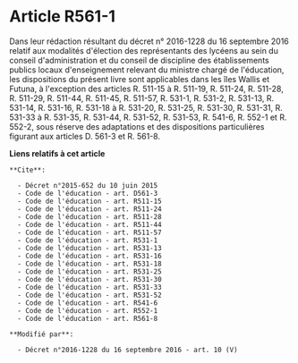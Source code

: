 # Article R561-1

Dans leur rédaction résultant du décret n° 2016-1228 du 16 septembre 2016 relatif aux modalités d'élection des représentants
des lycéens au sein du conseil d'administration et du conseil de discipline des établissements publics locaux d'enseignement
relevant du ministre chargé de l'éducation, les dispositions du présent livre sont applicables dans les îles Wallis et
Futuna, à l'exception des articles R. 511-15 à R. 511-19, R. 511-24, R. 511-28, R. 511-29, R. 511-44, R. 511-45, R. 511-57,
R. 531-1, R. 531-2, R. 531-13, R. 531-14, R. 531-16, R. 531-18 à R. 531-20, R. 531-25, R. 531-30, R. 531-31, R. 531-33 à R.
531-35, R. 531-44, R. 531-52, R. 531-53, R. 541-6, R. 552-1 et R. 552-2, sous réserve des adaptations et des dispositions
particulières figurant aux articles D. 561-3 et R. 561-8.

**Liens relatifs à cet article**

	**Cite**:

	  - Décret n°2015-652 du 10 juin 2015
	  - Code de l'éducation - art. D561-3
	  - Code de l'éducation - art. R511-15
	  - Code de l'éducation - art. R511-24
	  - Code de l'éducation - art. R511-28
	  - Code de l'éducation - art. R511-44
	  - Code de l'éducation - art. R511-57
	  - Code de l'éducation - art. R531-1
	  - Code de l'éducation - art. R531-13
	  - Code de l'éducation - art. R531-16
	  - Code de l'éducation - art. R531-18
	  - Code de l'éducation - art. R531-25
	  - Code de l'éducation - art. R531-30
	  - Code de l'éducation - art. R531-33
	  - Code de l'éducation - art. R531-52
	  - Code de l'éducation - art. R541-6
	  - Code de l'éducation - art. R552-1
	  - Code de l'éducation - art. R561-8

	**Modifié par**:

	  - Décret n°2016-1228 du 16 septembre 2016 - art. 10 (V)
